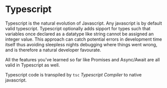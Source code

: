 # Typescript

Typescript is the natural evolution of Javascript. Any javascript is by default valid typescript.
Typescript optionally adds sipport for types such that variables once declared as a datatype like string cannot be assigned an integer value. This approach can catch potential errors in development time itself thus avoiding sleepless nights debugging where things went wrong, and is therefore a natural developer favourate.

All the features you've learned so far like Promises and Async/Await are all valid in Typescript as well.

Typescript code is transpiled by `tsc` *Typescript Compiler* to native javascript.